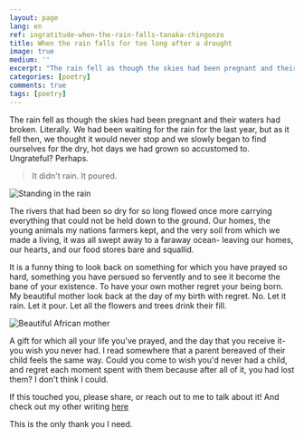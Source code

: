 ```yaml
---
layout: page
lang: en
ref: ingratitude-when-the-rain-falls-tanaka-chingonzo
title: When the rain falls for too long after a drought
image: true
medium: ''
excerpt: "The rain fell as though the skies had been pregnant and their waters had broken. Literally."
categories: [poetry]
comments: true
tags: [poetry]
---
```


The rain fell as though the skies had been pregnant and their waters had broken. Literally. We had been waiting for the rain for the last year, but as it fell then, we thought it would never stop and we slowly began to find ourselves for the dry, hot days we had grown so accustomed to. Ungrateful? Perhaps.

>It didn't rain. It poured.

![Standing in the rain](http://4.bp.blogspot.com/-zfmBkeuAPsY/VQF9K4DM1oI/AAAAAAAHyIg/HEDdXcZE-tU/s1600/Rain.jpg)

The rivers that had been so dry for so long flowed once more carrying everything that could not be held down to the ground. Our homes, the young animals my nations farmers kept, and the very soil from which we made a living, it was all swept away to a faraway ocean- leaving our homes, our hearts, and our food stores bare and squallid.

It is a funny thing to look back on something for which you have prayed so hard, something you have persued so fervently and to see it become the bane of your existence. To have your own mother regret your being born. My beautiful mother look back at the day of my birth with regret. No. Let it rain. Let it pour. Let all the flowers and trees drink their fill.

![Beautiful African mother](https://img1.etsystatic.com/006/0/6813621/il_fullxfull.376381931_od89.jpg)

A gift for which all your life you've prayed, and the day that you receive it- you wish you never had. I read somewhere that a parent bereaved of their child feels the same way. Could you come to wish you'd never had a child, and regret each moment spent with them because after all of it, you had lost them? I don't think I could.

If this touched you, please share, or reach out to me to talk about it! And check out my other writing [here](http://medium.com/@tanakachingonzo)

This is the only thank you I need.
